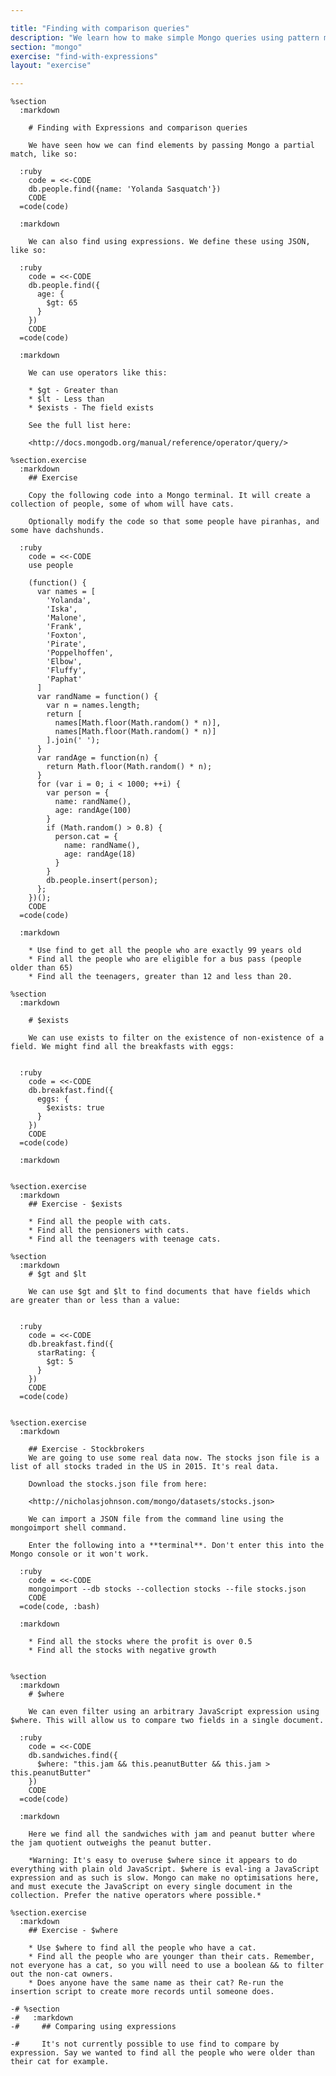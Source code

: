 ```yaml
---

title: "Finding with comparison queries"
description: "We learn how to make simple Mongo queries using pattern matching"
section: "mongo"
exercise: "find-with-expressions"
layout: "exercise"

---
```


    %section
      :markdown

        # Finding with Expressions and comparison queries

        We have seen how we can find elements by passing Mongo a partial match, like so:

      :ruby
        code = <<-CODE
        db.people.find({name: 'Yolanda Sasquatch'})
        CODE
      =code(code)

      :markdown

        We can also find using expressions. We define these using JSON, like so:

      :ruby
        code = <<-CODE
        db.people.find({
          age: {
            $gt: 65
          }
        })
        CODE
      =code(code)

      :markdown

        We can use operators like this:

        * $gt - Greater than
        * $lt - Less than
        * $exists - The field exists

        See the full list here:

        <http://docs.mongodb.org/manual/reference/operator/query/>

    %section.exercise
      :markdown
        ## Exercise

        Copy the following code into a Mongo terminal. It will create a collection of people, some of whom will have cats.

        Optionally modify the code so that some people have piranhas, and some have dachshunds.

      :ruby
        code = <<-CODE
        use people

        (function() {
          var names = [
            'Yolanda',
            'Iska',
            'Malone',
            'Frank',
            'Foxton',
            'Pirate',
            'Poppelhoffen',
            'Elbow',
            'Fluffy',
            'Paphat'
          ]
          var randName = function() {
            var n = names.length;
            return [
              names[Math.floor(Math.random() * n)],
              names[Math.floor(Math.random() * n)]
            ].join(' ');
          }
          var randAge = function(n) {
            return Math.floor(Math.random() * n);
          }
          for (var i = 0; i < 1000; ++i) {
            var person = {
              name: randName(),
              age: randAge(100)
            }
            if (Math.random() > 0.8) {
              person.cat = {
                name: randName(),
                age: randAge(18)
              }
            }
            db.people.insert(person);
          };
        })();
        CODE
      =code(code)

      :markdown

        * Use find to get all the people who are exactly 99 years old
        * Find all the people who are eligible for a bus pass (people older than 65)
        * Find all the teenagers, greater than 12 and less than 20.

    %section
      :markdown

        # $exists

        We can use exists to filter on the existence of non-existence of a field. We might find all the breakfasts with eggs:


      :ruby
        code = <<-CODE
        db.breakfast.find({
          eggs: {
            $exists: true
          }
        })
        CODE
      =code(code)

      :markdown


    %section.exercise
      :markdown
        ## Exercise - $exists

        * Find all the people with cats.
        * Find all the pensioners with cats.
        * Find all the teenagers with teenage cats.

    %section
      :markdown
        # $gt and $lt

        We can use $gt and $lt to find documents that have fields which are greater than or less than a value:


      :ruby
        code = <<-CODE
        db.breakfast.find({
          starRating: {
            $gt: 5
          }
        })
        CODE
      =code(code)


    %section.exercise
      :markdown

        ## Exercise - Stockbrokers
        We are going to use some real data now. The stocks json file is a list of all stocks traded in the US in 2015. It's real data.

        Download the stocks.json file from here:

        <http://nicholasjohnson.com/mongo/datasets/stocks.json>

        We can import a JSON file from the command line using the mongoimport shell command.

        Enter the following into a **terminal**. Don't enter this into the Mongo console or it won't work.

      :ruby
        code = <<-CODE
        mongoimport --db stocks --collection stocks --file stocks.json
        CODE
      =code(code, :bash)

      :markdown

        * Find all the stocks where the profit is over 0.5
        * Find all the stocks with negative growth


    %section
      :markdown
        # $where

        We can even filter using an arbitrary JavaScript expression using $where. This will allow us to compare two fields in a single document.

      :ruby
        code = <<-CODE
        db.sandwiches.find({
          $where: "this.jam && this.peanutButter && this.jam > this.peanutButter"
        })
        CODE
      =code(code)

      :markdown

        Here we find all the sandwiches with jam and peanut butter where the jam quotient outweighs the peanut butter.

        *Warning: It's easy to overuse $where since it appears to do everything with plain old JavaScript. $where is eval-ing a JavaScript expression and as such is slow. Mongo can make no optimisations here, and must execute the JavaScript on every single document in the collection. Prefer the native operators where possible.*

    %section.exercise
      :markdown
        ## Exercise - $where

        * Use $where to find all the people who have a cat.
        * Find all the people who are younger than their cats. Remember, not everyone has a cat, so you will need to use a boolean && to filter out the non-cat owners.
        * Does anyone have the same name as their cat? Re-run the insertion script to create more records until someone does.

    -# %section
    -#   :markdown
    -#     ## Comparing using expressions

    -#     It's not currently possible to use find to compare by expression. Say we wanted to find all the people who were older than their cat for example.
